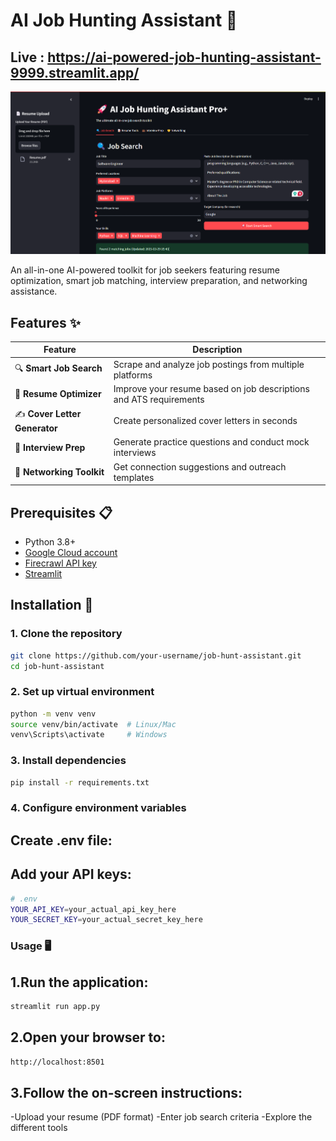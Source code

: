 # AI Job Hunting Assistant 🤖
## Live : https://ai-powered-job-hunting-assistant-9999.streamlit.app/
![Project Banner](/banner.png) 

An all-in-one AI-powered toolkit for job seekers featuring resume optimization, smart job matching, interview preparation, and networking assistance.

## Features ✨

| Feature | Description |
|---------|-------------|
| 🔍 **Smart Job Search** | Scrape and analyze job postings from multiple platforms |
| 📄 **Resume Optimizer** | Improve your resume based on job descriptions and ATS requirements |
| ✍️ **Cover Letter Generator** | Create personalized cover letters in seconds |
| 💼 **Interview Prep** | Generate practice questions and conduct mock interviews |
| 🤝 **Networking Toolkit** | Get connection suggestions and outreach templates |



## Prerequisites 📋

- Python 3.8+
- [Google Cloud account](https://cloud.google.com/)
- [Firecrawl API key](https://firecrawl.dev/)
- [Streamlit](https://streamlit.io/)

## Installation 🚀

### 1. Clone the repository
```bash
git clone https://github.com/your-username/job-hunt-assistant.git
cd job-hunt-assistant
```

### 2. Set up virtual environment
```bash
python -m venv venv
source venv/bin/activate  # Linux/Mac
venv\Scripts\activate     # Windows
```

### 3. Install dependencies
```bash
pip install -r requirements.txt
```

### 4. Configure environment variables
## Create .env file:

## Add your API keys:
```bash
# .env
YOUR_API_KEY=your_actual_api_key_here
YOUR_SECRET_KEY=your_actual_secret_key_here
```

### Usage 🖥️

## 1.Run the application:
```bash
streamlit run app.py
```

## 2.Open your browser to:
```bash
http://localhost:8501
```

## 3.Follow the on-screen instructions:

-Upload your resume (PDF format)
-Enter job search criteria
-Explore the different tools




